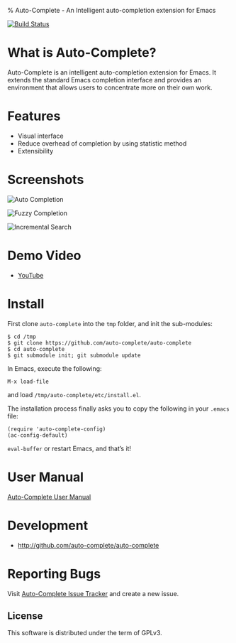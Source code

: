 % Auto-Complete - An Intelligent auto-completion extension for Emacs

[![Build Status](https://secure.travis-ci.org/auto-complete/auto-complete.png)](http://travis-ci.org/auto-complete/auto-complete)

# What is Auto-Complete?

Auto-Complete is an intelligent auto-completion extension for
Emacs. It extends the standard Emacs completion interface and provides
an environment that allows users to concentrate more on their own
work.

# Features

* Visual interface
* Reduce overhead of completion by using statistic method
* Extensibility

# Screenshots

![](doc/ac.png "Auto Completion")

![](doc/ac-fuzzy.png "Fuzzy Completion")

![](doc/ac-isearch.png "Incremental Search")

# Demo Video

* [YouTube](http://www.youtube.com/watch?v=rGVVnDxwJYE)

# Install

First clone `auto-complete` into the `tmp` folder, and init the sub-modules:

```
$ cd /tmp
$ git clone https://github.com/auto-complete/auto-complete
$ cd auto-complete
$ git submodule init; git submodule update
```

In Emacs, execute the following:

```
M-x load-file
```

and load `/tmp/auto-complete/etc/install.el`.

The installation process finally asks you to copy the following in your `.emacs` file:

```
(require 'auto-complete-config)
(ac-config-default)
```

`eval-buffer` or restart Emacs, and that’s it!

# User Manual

[Auto-Complete User Manual](doc/manual.md)

# Development

* <http://github.com/auto-complete/auto-complete>

# Reporting Bugs

Visit
[Auto-Complete Issue Tracker](https://github.com/auto-complete/auto-complete/issues)
and create a new issue.

License
-------

This software is distributed under the term of GPLv3.
